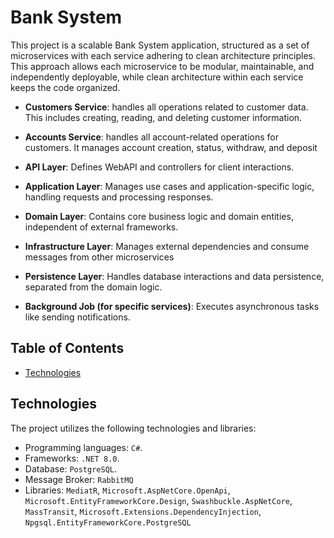 # Bank System

This project is a scalable Bank System application, structured as a set of microservices with each service adhering to clean architecture principles. This approach allows each microservice to be modular, maintainable, and independently deployable, while clean architecture within each service keeps the code organized. 

- **Customers Service**: handles all operations related to customer data. This includes creating, reading, and deleting customer information.
- **Accounts Service**: handles all account-related operations for customers. It manages account creation, status, withdraw, and deposit


- **API Layer**: Defines WebAPI and controllers for client interactions.
- **Application Layer**: Manages use cases and application-specific logic, handling requests and processing responses.
- **Domain Layer**: Contains core business logic and domain entities, independent of external frameworks.
- **Infrastructure Layer**: Manages external dependencies and consume messages from other microservices
- **Persistence Layer**: Handles database interactions and data persistence, separated from the domain logic.
- **Background Job (for specific services)**: Executes asynchronous tasks like sending notifications. 

## Table of Contents
- [Technologies](#technologies)

## Technologies

The project utilizes the following technologies and libraries:
- Programming languages: `C#`.
- Frameworks: `.NET 8.0`.
- Database: `PostgreSQL`.
- Message Broker: `RabbitMQ`
- Libraries: `MediatR`, `Microsoft.AspNetCore.OpenApi`, `Microsoft.EntityFrameworkCore.Design`, `Swashbuckle.AspNetCore`, `MassTransit`, `Microsoft.Extensions.DependencyInjection`, `Npgsql.EntityFrameworkCore.PostgreSQL`
